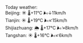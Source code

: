 Today weather:  
Beijing: ☀️   🌡️+11°C 🌬️↓11km/h  
Tianjin: ☀️   🌡️+19°C 🌬️↙15km/h  
Shijiazhuang: 🌦   🌡️+17°C 🌬️↘8km/h  
Tangshan: ☀️   🌡️+16°C 🌬️↙6km/h  
